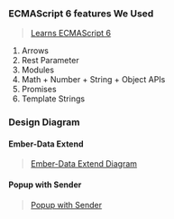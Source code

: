 ### ECMAScript 6 features We Used
>  [Learns ECMAScript 6](https://babeljs.io/docs/learn-es6/)

1. Arrows
2. Rest Parameter
3. Modules
4. Math + Number + String + Object APIs
5. Promises
6. Template Strings


### Design Diagram

#### Ember-Data Extend
> [Ember-Data Extend Diagram](http://www.processon.com/view/link/5535f5a6e4b0cf3a8dea1be1)

#### Popup with Sender
> [Popup with Sender](http://www.processon.com/view/link/5535f5a6e4b0cf3a8dea1be1)
